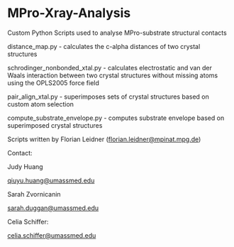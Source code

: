 # MPro-Xray-Analysis
Custom Python Scripts used to analyse MPro-substrate structural contacts

distance_map.py - calculates the c-alpha distances of two crystal structures

schrodinger_nonbonded_xtal.py - calculates electrostatic and van der Waals interaction between two crystal structures without missing atoms using the OPLS2005 force field

pair_align_xtal.py - superimposes sets of crystal structures based on custom atom selection

compute_substrate_envelope.py - computes substrate envelope based on superimposed crystal structures

Scripts written by Florian Leidner (florian.leidner@mpinat.mpg.de)


Contact:

Judy Huang

qiuyu.huang@umassmed.edu

Sarah Zvornicanin

sarah.duggan@umassmed.edu

Celia Schiffer:

celia.schiffer@umassmed.edu
